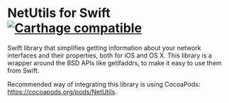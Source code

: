 # NetUtils for Swift [![Carthage compatible](https://img.shields.io/badge/Carthage-compatible-4BC51D.svg?style=flat)](https://github.com/Carthage/Carthage)

Swift library that simplifies getting information about your network interfaces and their properties, both for iOS and OS X.
This library is a wrapper around the BSD APIs like getifaddrs, to make it easy to use them from Swift.

Recommended way of integrating this library is using CocoaPods: https://cocoapods.org/pods/NetUtils.
